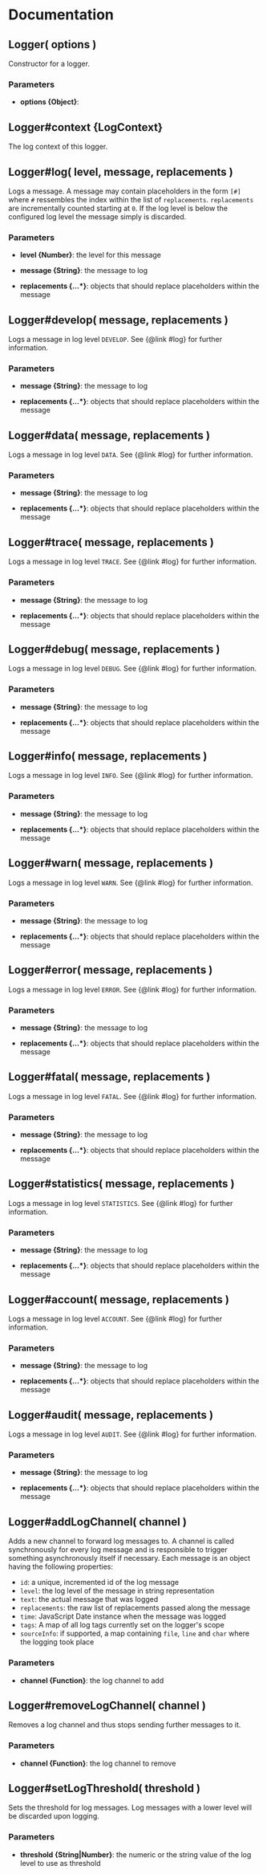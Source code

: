 # Documentation

## Logger( options )
Constructor for a logger.

### Parameters
- **options {Object}**: 


## Logger#context {LogContext}
The log context of this logger.


## Logger#log( level, message, replacements )
Logs a message. A message may contain placeholders in the form `[#]` where `#` ressembles the index
within the list of `replacements`. `replacements` are incrementally counted starting at `0`. If the
log level is below the configured log level the message simply is discarded.

### Parameters
- **level {Number}**: the level for this message

- **message {String}**: the message to log

- **replacements {...*}**: objects that should replace placeholders within the message


## Logger#develop( message, replacements )
Logs a message in log level `DEVELOP`. See {@link #log} for further information.

### Parameters
- **message {String}**: the message to log

- **replacements {...*}**: objects that should replace placeholders within the message


## Logger#data( message, replacements )
Logs a message in log level `DATA`. See {@link #log} for further information.

### Parameters
- **message {String}**: the message to log

- **replacements {...*}**: objects that should replace placeholders within the message


## Logger#trace( message, replacements )
Logs a message in log level `TRACE`. See {@link #log} for further information.

### Parameters
- **message {String}**: the message to log

- **replacements {...*}**: objects that should replace placeholders within the message


## Logger#debug( message, replacements )
Logs a message in log level `DEBUG`. See {@link #log} for further information.

### Parameters
- **message {String}**: the message to log

- **replacements {...*}**: objects that should replace placeholders within the message


## Logger#info( message, replacements )
Logs a message in log level `INFO`. See {@link #log} for further information.

### Parameters
- **message {String}**: the message to log

- **replacements {...*}**: objects that should replace placeholders within the message


## Logger#warn( message, replacements )
Logs a message in log level `WARN`. See {@link #log} for further information.

### Parameters
- **message {String}**: the message to log

- **replacements {...*}**: objects that should replace placeholders within the message


## Logger#error( message, replacements )
Logs a message in log level `ERROR`. See {@link #log} for further information.

### Parameters
- **message {String}**: the message to log

- **replacements {...*}**: objects that should replace placeholders within the message


## Logger#fatal( message, replacements )
Logs a message in log level `FATAL`. See {@link #log} for further information.

### Parameters
- **message {String}**: the message to log

- **replacements {...*}**: objects that should replace placeholders within the message


## Logger#statistics( message, replacements )
Logs a message in log level `STATISTICS`. See {@link #log} for further information.

### Parameters
- **message {String}**: the message to log

- **replacements {...*}**: objects that should replace placeholders within the message


## Logger#account( message, replacements )
Logs a message in log level `ACCOUNT`. See {@link #log} for further information.

### Parameters
- **message {String}**: the message to log

- **replacements {...*}**: objects that should replace placeholders within the message


## Logger#audit( message, replacements )
Logs a message in log level `AUDIT`. See {@link #log} for further information.

### Parameters
- **message {String}**: the message to log

- **replacements {...*}**: objects that should replace placeholders within the message


## Logger#addLogChannel( channel )
Adds a new channel to forward log messages to. A channel is called synchronously for every log message
and is responsible to trigger something asynchronously itself if necessary. Each message is an object
having the following properties:
- `id`: a unique, incremented id of the log message
- `level`: the log level of the message in string representation
- `text`: the actual message that was logged
- `replacements`: the raw list of replacements passed along the message
- `time`: JavaScript Date instance when the message was logged
- `tags`: A map of all log tags currently set on the logger's scope
- `sourceInfo`: if supported, a map containing `file`, `line` and `char` where the logging took place

### Parameters
- **channel {Function}**: the log channel to add


## Logger#removeLogChannel( channel )
Removes a log channel and thus stops sending further messages to it.

### Parameters
- **channel {Function}**: the log channel to remove


## Logger#setLogThreshold( threshold )
Sets the threshold for log messages. Log messages with a lower level will be discarded upon logging.

### Parameters
- **threshold {String|Number}**: the numeric or the string value of the log level to use as threshold

